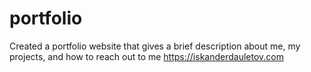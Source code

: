 # portfolio

Created a portfolio website that gives a brief description about me, my projects, and how to reach out to me https://iskanderdauletov.com
